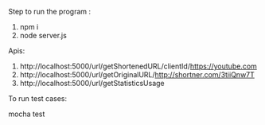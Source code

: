 Step to run the program :

1. npm i 
2. node server.js

Apis:

1. http://localhost:5000/url/getShortenedURL/clientId/https://youtube.com
2. http://localhost:5000/url/getOriginalURL/http://shortner.com/3tiiQnw7T
3. http://localhost:5000/url/getStatisticsUsage 


To run test cases:

mocha test
